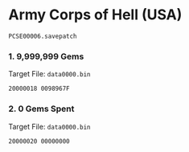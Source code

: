 #  Army Corps of Hell (USA)

`PCSE00006.savepatch`

### 1. 9,999,999 Gems

Target File: `data0000.bin`

```
20000018 0098967F
```

### 2. 0 Gems Spent

Target File: `data0000.bin`

```
20000020 00000000
```

